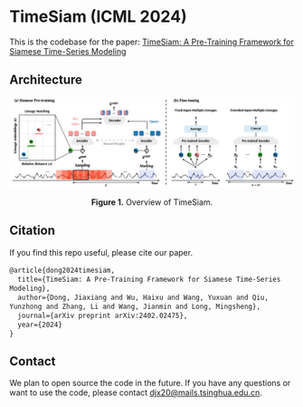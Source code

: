 <!--
 * @Author: dongjiaxiang 26361444+dongjiaxiang@users.noreply.github.com
 * @Date: 2023-10-16 11:20:50
 * @LastEditors: dongjiaxiang 26361444+dongjiaxiang@users.noreply.github.com
 * @LastEditTime: 2024-05-11 11:15:12
 * @FilePath: /TimeSiam_github/README.md
 * @Description: 这是默认设置,请设置`customMade`, 打开koroFileHeader查看配置 进行设置: https://github.com/OBKoro1/koro1FileHeader/wiki/%E9%85%8D%E7%BD%AE
-->

# TimeSiam (ICML 2024)

This is the codebase for the paper: [TimeSiam: A Pre-Training Framework for Siamese Time-Series Modeling](https://arxiv.org/abs/2402.02475)


## Architecture

<p align="center">
<img src=".\figs\Architecture.png" alt="" align=center />
<br><br>
<b>Figure 1.</b> Overview of TimeSiam.
</p>

## Citation
If you find this repo useful, please cite our paper.

```plain
@article{dong2024timesiam,
  title={TimeSiam: A Pre-Training Framework for Siamese Time-Series Modeling},
  author={Dong, Jiaxiang and Wu, Haixu and Wang, Yuxuan and Qiu, Yunzhong and Zhang, Li and Wang, Jianmin and Long, Mingsheng},
  journal={arXiv preprint arXiv:2402.02475},
  year={2024}
}
```

## Contact

We plan to open source the code in the future. If you have any questions or want to use the code, please contact [djx20@mails.tsinghua.edu.cn](mailto:djx20@mails.tsinghua.edu.cn).


